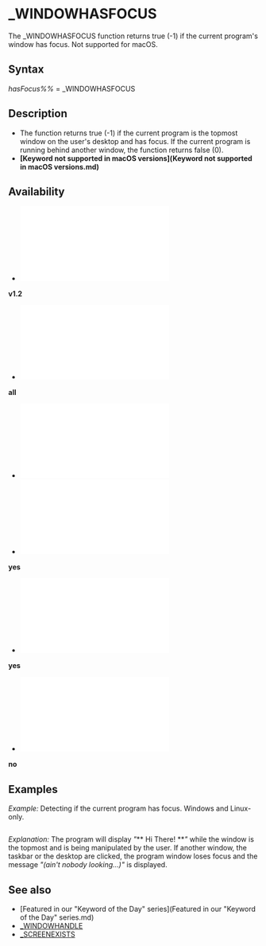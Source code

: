 # _WINDOWHASFOCUS

The _WINDOWHASFOCUS function returns true (-1) if the current program's window has focus. Not supported for macOS.

  

## Syntax

*hasFocus%%* = _WINDOWHASFOCUS
  

## Description

* The function returns true (-1) if the current program is the topmost window on the user's desktop and has focus. If the current program is running behind another window, the function returns false (0).
* **[Keyword not supported in macOS versions](Keyword not supported in macOS versions.md)**

  

## Availability

* [![v1.2](![v1.2.md)](File:Qb64.png "v1.2")

**v1.2**
* [![all](![all.md)](File:Qbpe.png "all")

**all**
* [![Apix.png](![Apix.png.md)](File:Apix.png)
* [![yes](![yes.md)](File:Win.png "yes")

**yes**
* [![yes](![yes.md)](File:Lnx.png "yes")

**yes**
* [![no](![no.md)](File:Osx.png "no")

**no**

  

## Examples

*Example:* Detecting if the current program has focus. Windows and Linux-only.

``` [DO](DO.md)     [IF](IF.md) _WINDOWHASFOCUS THEN         [COLOR](COLOR.md) 15, 6         [CLS](CLS.md)         [PRINT](PRINT.md) "*** Hi there! ***"     [ELSE](ELSE.md)         [COLOR](COLOR.md) 0, 7         [CLS](CLS.md)         [PRINT](PRINT.md) "(ain't nobody looking...)"     [END IF](END IF.md)     [_DISPLAY](_DISPLAY.md)     [_LIMIT](_LIMIT.md) 30 [LOOP](LOOP.md)  
```

*Explanation:* The program will display *"*** Hi There! ***"* while the window is the topmost and is being manipulated by the user. If another window, the taskbar or the desktop are clicked, the program window loses focus and the message *"(ain't nobody looking...)"* is displayed.
  

## See also

* [Featured in our "Keyword of the Day" series](Featured in our "Keyword of the Day" series.md)
* [_WINDOWHANDLE](_WINDOWHANDLE.md)
* [_SCREENEXISTS](_SCREENEXISTS.md)

  
